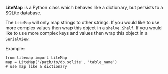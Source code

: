 **LiteMap** is a Python class which behaves like a dictionary, but persists to
a SQLite database.

The `LiteMap` will only map strings to other strings. If you would like to use more complex values then wrap this object in a `shelve.Shelf`. If you would like to use more complex keys and values then wrap this object in a `SerialView`.

Example:
    
    from litemap import LiteMap
    map = LiteMap('/path/to/db.sqlite', 'table_name')
    # use map like a dictionary
